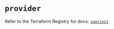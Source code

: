 # `provider`

Refer to the Terraform Registry for docs: [`spotinst`](https://registry.terraform.io/providers/spotinst/spotinst/1.196.0/docs).
